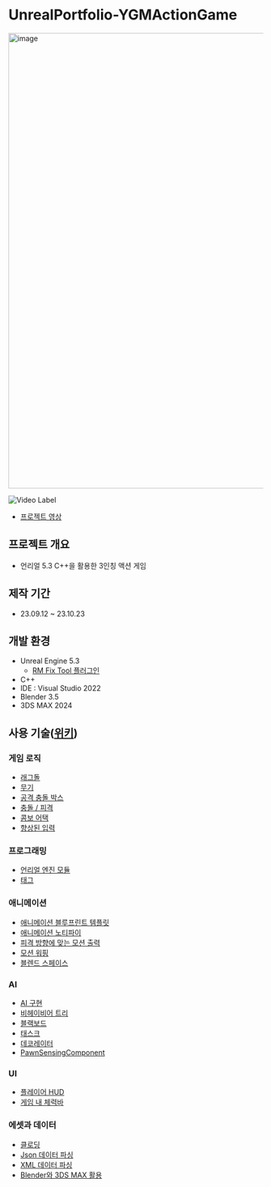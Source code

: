 # UnrealPortfolio-YGMActionGame

<img width="900" alt="image" src="https://github.com/huzi2/UnrealPortfolio-YGMActionGame/assets/31639085/ab44b0a7-cc73-4d0f-9c8c-d25691daf78a">

![Video Label](http://img.youtube.com/vi/9AO-G4ecnsI/0.jpg)

- [프로젝트 영상](https://youtu.be/9AO-G4ecnsI)

## 프로젝트 개요

- 언리얼 5.3 C++을 활용한 3인칭 액션 게임

## 제작 기간

- 23.09.12 ~ 23.10.23

## 개발 환경

- Unreal Engine 5.3
    - [RM Fix Tool 플러그인](https://www.unrealengine.com/marketplace/ko/product/rm-fix-tool)
- C++
- IDE : Visual Studio 2022
- Blender 3.5
- 3DS MAX 2024

## 사용 기술([위키](https://github.com/huzi2/UnrealPortfolio-YGMActionGame/wiki))

### 게임 로직
- [래그돌](https://github.com/huzi2/UnrealPortfolio-YGMActionGame/wiki/게임-로직#래그돌)
- [무기](https://github.com/huzi2/UnrealPortfolio-YGMActionGame/wiki/게임-로직#무기)
- [공격 충돌 박스](https://github.com/huzi2/UnrealPortfolio-YGMActionGame/wiki/게임-로직#공격-충돌-박스)
- [충돌 / 피격](https://github.com/huzi2/UnrealPortfolio-YGMActionGame/wiki/게임-로직#충돌--피격)
- [콤보 어택](https://github.com/huzi2/UnrealPortfolio-YGMActionGame/wiki/게임-로직#콤보-어택)
- [향상된 입력](https://github.com/huzi2/UnrealPortfolio-YGMActionGame/wiki/게임-로직#향상된-입력)

### 프로그래밍
- [언리얼 엔진 모듈](https://github.com/huzi2/UnrealPortfolio-YGMActionGame/wiki/프로그래밍#언리얼-엔진-모듈)
- [태그](https://github.com/huzi2/UnrealPortfolio-YGMActionGame/wiki/프로그래밍#태그)

### 애니메이션
- [애니메이션 블루프린트 템플릿](https://github.com/huzi2/UnrealPortfolio-YGMActionGame/wiki/애니메이션#애니메이션-블루프린트-템플릿)
- [애니메이션 노티파이](https://github.com/huzi2/UnrealPortfolio-YGMActionGame/wiki/애니메이션#애니메이션-노티파이)
- [피격 방향에 맞는 모션 출력](https://github.com/huzi2/UnrealPortfolio-YGMActionGame/wiki/애니메이션#피격-방향에-맞는-모션-출력)
- [모션 워핑](https://github.com/huzi2/UnrealPortfolio-YGMActionGame/wiki/애니메이션#모션-워핑)
- [블렌드 스페이스](https://github.com/huzi2/UnrealPortfolio-YGMActionGame/wiki/애니메이션#블렌드-스페이스)

### AI
- [AI 구현](https://github.com/huzi2/UnrealPortfolio-YGMActionGame/wiki/AI#AI-구현)
- [비헤이비어 트리](https://github.com/huzi2/UnrealPortfolio-YGMActionGame/wiki/AI#비헤이비어-트리)
- [블랙보드](https://github.com/huzi2/UnrealPortfolio-YGMActionGame/wiki/AI#블랙보드)
- [태스크](https://github.com/huzi2/UnrealPortfolio-YGMActionGame/wiki/AI#태스크)
- [데코레이터](https://github.com/huzi2/UnrealPortfolio-YGMActionGame/wiki/AI#데코레이터)
- [PawnSensingComponent](https://github.com/huzi2/UnrealPortfolio-YGMActionGame/wiki/AI#pawnsensingcomponent)

### UI
- [플레이어 HUD](https://github.com/huzi2/UnrealPortfolio-YGMActionGame/wiki/UI#플레이어-HUD)
- [게임 내 체력바](https://github.com/huzi2/UnrealPortfolio-YGMActionGame/wiki/UI#게임-내-체력바)

### 에셋과 데이터
- [클로딩](https://github.com/huzi2/UnrealPortfolio-YGMActionGame/wiki/에셋과-데이터#클로딩)
- [Json 데이터 파싱](https://github.com/huzi2/UnrealPortfolio-YGMActionGame/wiki/에셋과-데이터#json-데이터-파싱)
- [XML 데이터 파싱](https://github.com/huzi2/UnrealPortfolio-YGMActionGame/wiki/에셋과-데이터#xml-데이터-파싱)
- [Blender와 3DS MAX 활용](https://github.com/huzi2/UnrealPortfolio-YGMActionGame/wiki/에셋과-데이터#blender와-3ds-max-활용)
